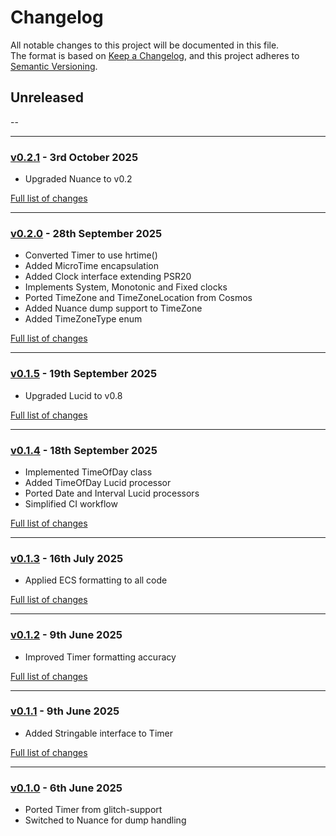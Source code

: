# Changelog

All notable changes to this project will be documented in this file.<br>
The format is based on [Keep a Changelog](https://keepachangelog.com/en/1.0.0/),
and this project adheres to [Semantic Versioning](https://semver.org/spec/v2.0.0.html).

## Unreleased
--

---

### [v0.2.1](https://github.com/decodelabs/kairos/commits/v0.2.1) - 3rd October 2025

- Upgraded Nuance to v0.2

[Full list of changes](https://github.com/decodelabs/kairos/compare/v0.2.0...v0.2.1)

---

### [v0.2.0](https://github.com/decodelabs/kairos/commits/v0.2.0) - 28th September 2025

- Converted Timer to use hrtime()
- Added MicroTime encapsulation
- Added Clock interface extending PSR20
- Implements System, Monotonic and Fixed clocks
- Ported TimeZone and TimeZoneLocation from Cosmos
- Added Nuance dump support to TimeZone
- Added TimeZoneType enum

[Full list of changes](https://github.com/decodelabs/kairos/compare/v0.1.5...v0.2.0)

---

### [v0.1.5](https://github.com/decodelabs/kairos/commits/v0.1.5) - 19th September 2025

- Upgraded Lucid to v0.8

[Full list of changes](https://github.com/decodelabs/kairos/compare/v0.1.4...v0.1.5)

---

### [v0.1.4](https://github.com/decodelabs/kairos/commits/v0.1.4) - 18th September 2025

- Implemented TimeOfDay class
- Added TimeOfDay Lucid processor
- Ported Date and Interval Lucid processors
- Simplified CI workflow

[Full list of changes](https://github.com/decodelabs/kairos/compare/v0.1.3...v0.1.4)

---

### [v0.1.3](https://github.com/decodelabs/kairos/commits/v0.1.3) - 16th July 2025

- Applied ECS formatting to all code

[Full list of changes](https://github.com/decodelabs/kairos/compare/v0.1.2...v0.1.3)

---

### [v0.1.2](https://github.com/decodelabs/kairos/commits/v0.1.2) - 9th June 2025

- Improved Timer formatting accuracy

[Full list of changes](https://github.com/decodelabs/kairos/compare/v0.1.1...v0.1.2)

---

### [v0.1.1](https://github.com/decodelabs/kairos/commits/v0.1.1) - 9th June 2025

- Added Stringable interface to Timer

[Full list of changes](https://github.com/decodelabs/kairos/compare/v0.1.0...v0.1.1)

---

### [v0.1.0](https://github.com/decodelabs/kairos/commits/v0.1.0) - 6th June 2025

- Ported Timer from glitch-support
- Switched to Nuance for dump handling
